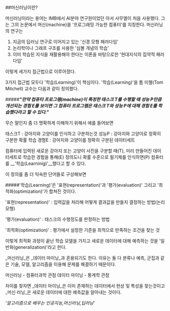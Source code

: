 ##머신러닝이란?

머신러닝이라는 용어는 IMB에서 AI분야 연구원이었던 아서 사무엘이 처음 사용했다. 그는 그의 논문에서 머신(machine)을 '프로그래밍 가능한 컴퓨터'를 지칭한다.
머신러닝의 연구는 

1. 지금의 딥러닝 연구로 이어지고 있는 '신경 모형 패러다임'
2. 논리학이나 그래프 구조를 사용한 '심볼 개념의 학습'
3. 이미 학습된 지식을 재활용해야 한다는 이론을 바탕으로한 '현대지식의 집약적 패러다임'

이렇게 세가지 접근법으로 이루어졌다.

3가지 접근법 모두다 '학습(Learning)'이 핵심이다. '학습(Learning)'을 톰 미첼(Tom Mitchell) 교수는 다음과 같이 정의했다.

#####___"만약 컴퓨터 프로그램(machine)이 특정한 태스크 T를 수행할 때 성능 P만큼 개선되는 경험 E를 보이면 그 컴퓨터 프로그램은 태스크 T와 성능 P에 대해 경험 E를 학습했다라고 할 수 있다."___

무슨 말인지 좀 더 명확하게 이해하기 위해서 예를 들어보면

태스크T : 강아지와 고양이를 인식하고 구분하는것
성능P : 강아지와 고양이로 정확히 구분한 확률
학습 경험E : 강아지와 고양이를 정확히 구분된 데이터세트

컴퓨터에 입력된 새로운 강아지 또는 고양이 사진을 구분할 때(T), 미리 만들어진 데이터세트로 학습한 경험을 통해(E) 정의도니 확률 수준으로 필기체를 인식하면(P) 컴퓨터를 __'학습(Learninig)'__했다고 할 수 있다.

이 정의를 좀 더 익숙한 단어들로 구성해보면

#####'학습(Learning)'은 '표현(representation)'과 '평가(evaluation)' 그리고 '최적화(optimization)'가 합쳐진 것이다.

'표현(representation)' : 입력값을 처리해 어떻게 결과값을 만들지 결정하는 방법(논리 모형)

'평가(evaluation)' : 태스크의 수행정도를 판정하는 방법

'최적화(optimization)' : 평가에서 설정한 기준을 최적으로 만족하는 조건을 찾는 것

이렇게 최적화 과정이 끝난 학습 모델을 가지고 새로운 데이터에 대해 예측하는 것을 '일반화(generalization)'라고 한다.

_머신러닝_은 _데이터 마이닝_과 혼용되기도 한다. 이유는 둘 다 분류나 예측, 군집과 같은 기술, 모델, 알고리즘을 이용해 문제를 해결하기 때문이다.

머신러닝 - 컴퓨터과학 관점
데이터 마이닝 - 통계학 관점

차이를 찾자면 _데이터 마이닝_은 이미 존재하는 데이터에서 현상 및 특성을 찾는것이고 _머신 러닝_은 새로운 데이터에 대한 예측값을 알아내는 것이다.

_'알고리즘으로 배우는 인공지능,머신러닝,딥러닝'_
